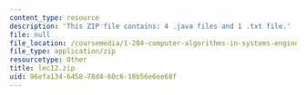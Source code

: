 ```yaml
---
content_type: resource
description: 'This ZIP file contains: 4 .java files and 1 .txt file.'
file: null
file_location: /coursemedia/1-204-computer-algorithms-in-systems-engineering-spring-2010/96efa134645878d460c618b56e6ee68f_lec12.zip
file_type: application/zip
resourcetype: Other
title: lec12.zip
uid: 96efa134-6458-78d4-60c6-18b56e6ee68f
---
```

